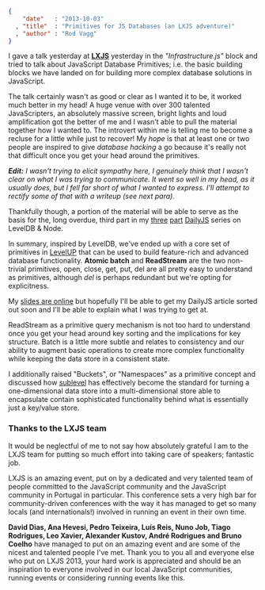```json
{
    "date"   : "2013-10-03"
  , "title"  : "Primitives for JS Databases (an LXJS adventure)"
  , "author" : "Rod Vagg"
}
```

I gave a talk yesterday at **[LXJS](http://2013.lxjs.org)** yesterday in the *"Infrastructure.js"* block and tried to talk about JavaScript Database Primitives; i.e. the basic building blocks we have landed on for building more complex database solutions in JavaScript.

The talk certainly wasn't as good or clear as I wanted it to be, it worked much better in my head! A huge venue with over 300 talented JavaScripters, an absolutely massive screen, bright lights and loud amplification got the better of me and I wasn't able to pull the material together how I wanted to. The introvert within me is telling me to become a recluse for a little while just to recover! My *hope* is that at least one or two people are inspired to give *database hacking* a go because it's really not that difficult once you get your head around the primitives.

***Edit:*** *I wasn't trying to elicit sympathy here, I genuinely think that I wasn't clear on what I was trying to communicate. It went so well in my head, as it usually does, but I fell far short of what I wanted to express. I'll attempt to rectify some of that with a writeup (see next para).*

Thankfully though, a portion of the material will be able to serve as the basis for the, long overdue, third part in my [three](http://dailyjs.com/2013/04/19/leveldb-and-node-1/) [part](http://dailyjs.com/2013/05/03/leveldb-and-node-2/) [DailyJS](http://dailyjs.com) series on LevelDB & Node.

In summary, inspired by LevelDB, we've ended up with a core set of primitives in [LevelUP](https://github.com/rvagg/node-levelup) that can be used to build feature-rich and advanced database functionality. **Atomic batch** and **ReadStream** are the two non-trivial primitives, open, close, get, put, del are all pretty easy to understand as primitives, although *del* is perhaps redundant but we're opting for explicitness.

My [slides are online](http://r.va.gg/presentations/lxjs2013) but hopefully I'll be able to get my DailyJS article sorted out soon and I'll be able to explain what I was trying to get at.

ReadStream as a primitive query mechanism is not too hard to understand once you get your head around key sorting and the implications for key structure. Batch is a little more subtle and relates to consistency and our ability to augment basic operations to create more complex functionality while keeping the data store in a consistent state.

I additionally raised "Buckets", or "Namespaces" as a primitive concept and discussed how [sublevel](https://github.com/dominictarr/level-sublevel) has effectively become the standard for turning a one-dimensional data store into a multi-dimensional store able to encapsulate contain sophisticated functionality behind what is essentially just a key/value store.

### Thanks to the LXJS team

It would be neglectful of me to not say how absolutely grateful I am to the LXJS team for putting so much effort into taking care of speakers; fantastic job.

LXJS is an amazing event, put on by a dedicated and very talented team of people committed to the JavaScript community and the JavaScript community in Portugal in particular. This conference sets a very high bar for community-driven conferences with the way it has managed to get so many locals (and internationals!) involved in running an event in their own time.

**David Dias, Ana Hevesi, Pedro Teixeira, Luís Reis, Nuno Job, Tiago Rodrigues, Leo Xavier, Alexander Kustov, André Rodrigues and Bruno Coelho** have managed to put on an amazing event and are some of the nicest and talented people I've met. Thank you to you all and everyone else who put on LXJS 2013, your hard work is appreciated and should be an inspiration to everyone involved in our local JavaScript communities, running events or considering running events like this.

